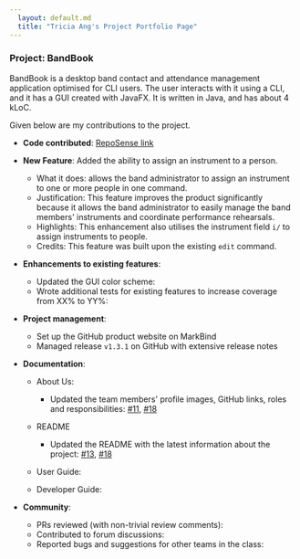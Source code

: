 ```yaml
---
  layout: default.md
  title: "Tricia Ang's Project Portfolio Page"
---
```


### Project: BandBook

BandBook is a desktop band contact and attendance management application optimised for CLI users. The user interacts with it using a CLI, and it has a GUI created with JavaFX. It is written in Java, and has about 4 kLoC.

Given below are my contributions to the project.

* **Code contributed**: [RepoSense link](https://nus-cs2103-ay2324s2.github.io/tp-dashboard/?search=t15-3&sort=groupTitle&sortWithin=title&timeframe=commit&mergegroup=&groupSelect=groupByRepos&breakdown=true&checkedFileTypes=docs~functional-code~test-code~other&since=2024-02-23)


* **New Feature**: Added the ability to assign an instrument to a person.
  * What it does: allows the band administrator to assign an instrument to one or more people in one command. 
  * Justification: This feature improves the product significantly because it allows the band administrator to easily manage the band members' instruments and coordinate performance rehearsals.
  * Highlights: This enhancement also utilises the instrument field `i/` to assign instruments to people.
  * Credits: This feature was built upon the existing `edit` command.


* **Enhancements to existing features**:
  * Updated the GUI color scheme: 
  * Wrote additional tests for existing features to increase coverage from XX% to YY%: 


* **Project management**:
  * Set up the GitHub product website on MarkBind
  * Managed release `v1.3.1` on GitHub with extensive release notes


* **Documentation**:
  * About Us:
    * Updated the team members' profile images, GitHub links, roles and responsibilities: [\#11](https://github.com/AY2324S2-CS2103T-T15-3/tp/pull/11), [\#18](https://github.com/AY2324S2-CS2103T-T15-3/tp/pull/18)
  * README
    * Updated the README with the latest information about the project: [\#13](https://github.com/AY2324S2-CS2103T-T15-3/tp/pull/13), [\#18](https://github.com/AY2324S2-CS2103T-T15-3/tp/pull/18)
  * User Guide:
    
  * Developer Guide:


* **Community**:
  * PRs reviewed (with non-trivial review comments): 
  * Contributed to forum discussions:
  * Reported bugs and suggestions for other teams in the class:
